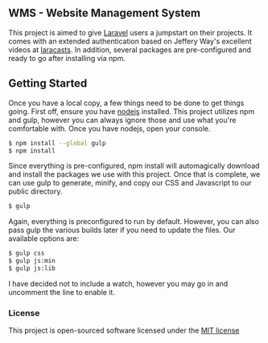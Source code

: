 ## WMS - Website Management System

This project is aimed to give [Laravel](http://www.laravel.com) users a jumpstart on their projects. It comes with an extended authentication based on Jeffery Way's excellent videos at [laracasts](http://www.laracasts.com). In addition, several packages are pre-configured and ready to go after installing via npm.

## Getting Started

Once you have a local copy, a few things need to be done to get things going. First off, ensure you have [nodejs](http://www.nodejs.org) installed. This project utilizes npm and gulp, however you can always ignore those and use what you're comfortable with. Once you have nodejs, open your console.
```sh
$ npm install --global gulp
$ npm install
```
Since everything is pre-configured, npm install will automagically download and install the packages we use with this project. Once that is complete, we can use gulp to generate, minify, and copy our CSS and Javascript to our public directory.
```sh
$ gulp
```
Again, everything is preconfigured to run by default. However, you can also pass gulp the various builds later if you need to update the files. Our available options are:
```sh
$ gulp css
$ gulp js:min
$ gulp js:lib
```
I have decided not to include a watch, however you may go in and uncomment the line to enable it.

### License

This project is open-sourced software licensed under the [MIT license](http://opensource.org/licenses/MIT)
